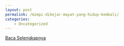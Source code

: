 ```yaml
---
layout: post
permalink: /mimpi-dikejar-mayat-yang-hidup-kembali/
categories:
    - Uncategorized
---
```


[Baca Selengkapnya](/03)